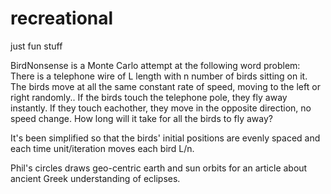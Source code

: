 # recreational
just fun stuff

BirdNonsense is a Monte Carlo attempt at the following word problem:
There is a telephone wire of L length with n number of birds sitting on it. The birds move at all the same constant rate of speed, moving to the left or right randomly.. If the birds touch the telephone pole, they fly away instantly. If they touch eachother, they move in the opposite direction, no speed change. How long will it take for all the birds to fly away?

It's been simplified so that the birds' initial positions are evenly spaced and each time unit/iteration moves each bird L/n.  

Phil's circles draws geo-centric earth and sun orbits for an article about ancient Greek understanding of eclipses.
